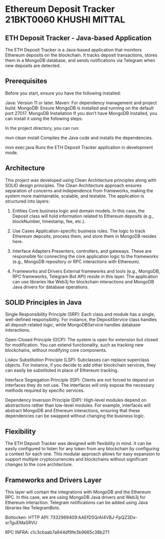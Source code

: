 # Ethereum Deposit Tracker 21BKT0060 KHUSHI MITTAL

## ETH Deposit Tracker - Java-based Application
The ETH Deposit Tracker is a Java-based application that monitors Ethereum deposits on the blockchain. It tracks deposit transactions, stores them in a MongoDB database, and sends notifications via Telegram when new deposits are detected.

## Prerequisites
Before you start, ensure you have the following installed:

Java: Version 11 or later.
Maven: For dependency management and project build.
MongoDB: Ensure MongoDB is installed and running on the default port 27017.
MongoDB Installation
If you don't have MongoDB installed, you can install it using the following steps:


In the project directory, you can run:

mvn clean install
Compiles the Java code and installs the dependencies.

mvn exec:java
Runs the ETH Deposit Tracker application in development mode.

## Architecture
This project was developed using Clean Architecture principles along with SOLID design principles. The Clean Architecture approach ensures separation of concerns and independence from frameworks, making the system more maintainable, scalable, and testable. The application is structured into layers:

1. Entities
Core business logic and domain models.
In this case, the Deposit class will hold information related to Ethereum deposits (e.g., blockNumber, timestamp, fee, etc.).

2. Use Cases
Application-specific business rules.
The logic to track Ethereum deposits, process them, and store them in MongoDB resides here.

3. Interface Adapters
Presenters, controllers, and gateways.
These are responsible for connecting the core application logic to the frameworks (e.g., MongoDB repository or RPC interactions with Ethereum).

4. Frameworks and Drivers
External frameworks and tools (e.g., MongoDB, RPC frameworks, Telegram Bot API) reside in this layer. The application can use libraries like Web3j for blockchain interactions and MongoDB Java drivers for database operations.

## SOLID Principles in Java
Single Responsibility Principle (SRP): Each class and module has a single, well-defined responsibility. For instance, the DepositService class handles all deposit-related logic, while MongoDBService handles database interactions.

Open-Closed Principle (OCP): The system is open for extension but closed for modification. You can extend functionality, such as tracking new blockchains, without modifying core components.

Liskov Substitution Principle (LSP): Subclasses can replace superclass objects. For instance, if you decide to add other blockchain services, they can easily be substituted in place of Ethereum tracking.

Interface Segregation Principle (ISP): Clients are not forced to depend on interfaces they do not use. The interfaces will only expose the necessary methods required by specific services.

Dependency Inversion Principle (DIP): High-level modules depend on abstractions rather than low-level modules. For example, interfaces will abstract MongoDB and Ethereum interactions, ensuring that these dependencies can be swapped without changing the business logic.

## Flexibility
The ETH Deposit Tracker was designed with flexibility in mind. It can be easily configured to listen for any token from any blockchain by configuring a context for each one. This modular approach allows for easy expansion to support multiple cryptocurrencies and blockchains without significant changes to the core architecture.

## Frameworks and Drivers Layer
This layer will contain the integrations with MongoDB and the Ethereum RPC. In this case, we are using MongoDB Java drivers and Web3j for Ethereum interaction. Telegram notifications can be added using Java libraries like TelegramBots.


Bottocken: HTTP API:
7332969409:AAEfD5QrAI4VBJ-FpQZ3Dx-sr7guEMaSRVU

RPC INFRA: c1c3cbaab7a944df9fe3b9665c38b271